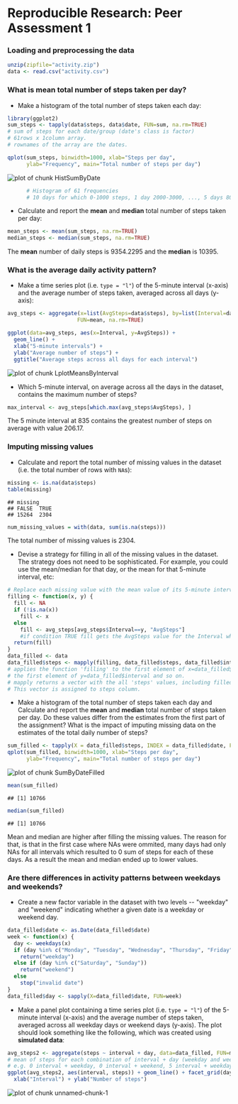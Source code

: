 # Reproducible Research: Peer Assessment 1

### Loading and preprocessing the data

```r
unzip(zipfile="activity.zip")
data <- read.csv("activity.csv")
```
  
  
### What is mean total number of steps taken per day?
- Make a histogram of the total number of steps taken each day:

```r
library(ggplot2)
sum_steps <- tapply(data$steps, data$date, FUN=sum, na.rm=TRUE) 
# sum of steps for each date/group (date's class is factor)
# 61rows x 1column array. 
# rownames of the array are the dates.
```

```r
qplot(sum_steps, binwidth=1000, xlab="Steps per day", 
      ylab="Frequency", main="Total number of steps per day")
```

![plot of chunk HistSumByDate](./PA1_template_files/figure-html/HistSumByDate.png) 

```r
      # Histogram of 61 frequencies
      # 10 days for which 0-1000 steps, 1 day 2000-3000, ..., 5 days 8000-9000 etc 
```
  
- Calculate and report the **mean** and **median** total number of steps taken per day:

```r
mean_steps <- mean(sum_steps, na.rm=TRUE)
median_steps <- median(sum_steps, na.rm=TRUE)
```
  
The **mean** number of daily steps is 9354.2295 and the **median** is 10395.  
  
  
### What is the average daily activity pattern?
- Make a time series plot (i.e. `type = "l"`) of the 5-minute interval (x-axis) and the average number of steps taken, averaged across all days (y-axis):

```r
avg_steps <- aggregate(x=list(AvgSteps=data$steps), by=list(Interval=data$interval),
                      FUN=mean, na.rm=TRUE)
```

```r
ggplot(data=avg_steps, aes(x=Interval, y=AvgSteps)) +
  geom_line() +
  xlab("5-minute intervals") +
  ylab("Average number of steps") +
  ggtitle("Average steps across all days for each interval")
```

![plot of chunk LplotMeansByInterval](./PA1_template_files/figure-html/LplotMeansByInterval.png) 
  
- Which 5-minute interval, on average across all the days in the dataset, contains the maximum number of steps?

```r
max_interval <- avg_steps[which.max(avg_steps$AvgSteps), ]
```
  
The 5 minute interval at 835 contains the greatest number of steps on average with value 206.17.


### Imputing missing values

- Calculate and report the total number of missing values in the dataset (i.e. the total number of rows with `NA`s):

```r
missing <- is.na(data$steps)
table(missing)
```

```
## missing
## FALSE  TRUE 
## 15264  2304
```

```r
num_missing_values = with(data, sum(is.na(steps)))
```
The total number of missing values is 2304.
  
  
- Devise a strategy for filling in all of the missing values in the dataset. The strategy does not need to be sophisticated. For example, you could use the mean/median for that day, or the mean for that 5-minute interval, etc:

```r
# Replace each missing value with the mean value of its 5-minute interval
filling <- function(x, y) {
  fill <- NA
  if (!is.na(x))
    fill <- x
  else
    fill <- avg_steps[avg_steps$Interval==y, "AvgSteps"]
    #if condition TRUE fill gets the AvgSteps value for the Interval where the row belongs.
  return(fill)
}
data_filled <- data
data_filled$steps <- mapply(filling, data_filled$steps, data_filled$interval)
# applies the function 'filling' to the first element of x=data_filled$steps and
# the first element of y=data_filled$interval and so on.
# mapply returns a vector with the all 'steps' values, including filled.
# This vector is assigned to steps column.
```
  
- Make a histogram of the total number of steps taken each day and Calculate and report the **mean** and **median** total number of steps taken per day. Do these values differ from the estimates from the first part of the assignment? What is the impact of imputing missing data on the estimates of the total daily number of steps?


```r
sum_filled <- tapply(X = data_filled$steps, INDEX = data_filled$date, FUN=sum)
qplot(sum_filled, binwidth=1000, xlab="Steps per day", 
      ylab="Frequency", main="Total number of steps per day")
```

![plot of chunk SumByDateFilled](./PA1_template_files/figure-html/SumByDateFilled.png) 

```r
mean(sum_filled)
```

```
## [1] 10766
```

```r
median(sum_filled)
```

```
## [1] 10766
```
  
Mean and median are higher after filling the missing values. The reason for that, is that in the
first case where NAs were ommited, many days had only NAs for all intervals which resulted
to 0 sum of steps for each of these days. As a result the mean and median ended up to lower values.

### Are there differences in activity patterns between weekdays and weekends?

- Create a new factor variable in the dataset with two levels -- "weekday" and "weekend" indicating whether a given date is a weekday or weekend day.


```r
data_filled$date <- as.Date(data_filled$date)
week <- function(x) {
  day <- weekdays(x)
  if (day %in% c("Monday", "Tuesday", "Wednesday", "Thursday", "Friday"))
    return("weekday")
  else if (day %in% c("Saturday", "Sunday"))
    return("weekend")
  else
    stop("invalid date")
}
data_filled$day <- sapply(X=data_filled$date, FUN=week)
```
  
- Make a panel plot containing a time series plot (i.e. `type = "l"`) of the 5-minute interval (x-axis) and the average number of steps taken, averaged across all weekday days or weekend days (y-axis). The plot should look something like the following, which was created using **simulated data**:


```r
avg_steps2 <- aggregate(steps ~ interval + day, data=data_filled, FUN=mean)
# mean of steps for each combination of interval + day (weekday and weekend)
# e.g. 0 interval + weekday, 0 interval + weekend, 5 interval + weekday, 5 interval + weekend etc.
ggplot(avg_steps2, aes(interval, steps)) + geom_line() + facet_grid(day ~ .) +
  xlab("Interval") + ylab("Number of steps")
```

![plot of chunk unnamed-chunk-1](./PA1_template_files/figure-html/unnamed-chunk-1.png) 


